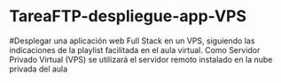 # TareaFTP-despliegue-app-VPS
#Desplegar una aplicación web Full Stack en un VPS, siguiendo las indicaciones de la playlist
facilitada en el aula virtual.
Como Servidor Privado Virtual (VPS) se utilizará el servidor remoto instalado en la nube
privada del aula
